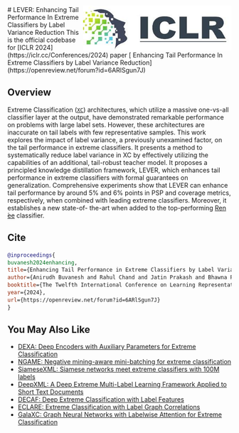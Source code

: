 <img src="Resources/ICLR_Logo.jpg" height="100" align="right"/>
# LEVER: Enhancing Tail Performance In Extreme Classifiers by Label Variance Reduction
This is the official codebase for [ICLR 2024](https://iclr.cc/Conferences/2024) paper [ Enhancing Tail Performance In Extreme Classifiers by Label Variance Reduction](https://openreview.net/forum?id=6ARlSgun7J)

## Overview

Extreme Classification ([`XC`](http://manikvarma.org/downloads/XC/XMLRepository.html)) architectures, which utilize a massive one-vs-all classifier layer at the output, have demonstrated remarkable performance on problems with large label sets. However, these architectures are inaccurate on tail labels with few representative samples. This work explores the impact of label variance, a previously unexamined factor, on the tail performance
in extreme classifiers. It presents a method to systematically reduce label variance in XC by effectively utilizing the capabilities of an additional, tail-robust teacher model. It proposes a principled knowledge distillation framework, LEVER, which enhances tail performance in extreme classifiers with formal guarantees on generalization. Comprehensive experiments show that LEVER can enhance tail performance by around 5% and 6% points in PSP and coverage metrics, respectively, when combined with leading extreme classifiers. Moreover, it establishes a new state-of-
the-art when added to the top-performing [Ren ́ee](https://github.com/microsoft/renee) classifier.

## Cite

```bib
@inproceedings{
buvanesh2024enhancing,
title={Enhancing Tail Performance in Extreme Classifiers by Label Variance Reduction},
author={Anirudh Buvanesh and Rahul Chand and Jatin Prakash and Bhawna Paliwal and Mudit Dhawan and Neelabh Madan and Deepesh Hada and Vidit Jain and SONU MEHTA and Yashoteja Prabhu and Manish Gupta and Ramachandran Ramjee and Manik Varma},
booktitle={The Twelfth International Conference on Learning Representations},
year={2024},
url={https://openreview.net/forum?id=6ARlSgun7J}
}
```

## You May Also Like
- [DEXA: Deep Encoders with Auxiliary Parameters for Extreme Classification](https://github.com/Extreme-classification/dexa)
- [NGAME: Negative mining-aware mini-batching for extreme classification](https://github.com/Extreme-classification/ngame)
- [SiameseXML: Siamese networks meet extreme classifiers with 100M labels](https://github.com/Extreme-classification/siamesexml)
- [DeepXML: A Deep Extreme Multi-Label Learning Framework Applied to Short Text Documents](https://github.com/Extreme-classification/deepxml)
- [DECAF: Deep Extreme Classification with Label Features](https://github.com/Extreme-classification/DECAF)
- [ECLARE: Extreme Classification with Label Graph Correlations](https://github.com/Extreme-classification/ECLARE)
- [GalaXC: Graph Neural Networks with Labelwise Attention for Extreme Classification](https://github.com/Extreme-classification/GalaXC)

